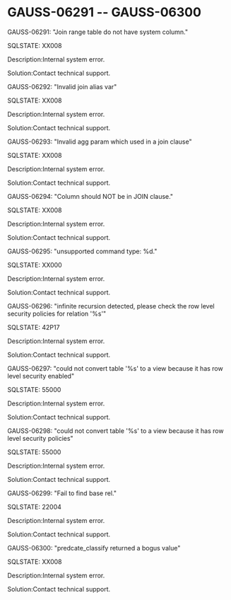 # GAUSS-06291 -- GAUSS-06300<a name="EN-US_TOPIC_0302073395"></a>

GAUSS-06291: "Join range table do not have system column."

SQLSTATE: XX008

Description:Internal system error.

Solution:Contact technical support.

GAUSS-06292: "Invalid join alias var"

SQLSTATE: XX008

Description:Internal system error.

Solution:Contact technical support.

GAUSS-06293: "Invalid agg param which used in a join clause"

SQLSTATE: XX008

Description:Internal system error.

Solution:Contact technical support.

GAUSS-06294: "Column should NOT be in JOIN clause."

SQLSTATE: XX008

Description:Internal system error.

Solution:Contact technical support.

GAUSS-06295: "unsupported command type: %d."

SQLSTATE: XX000

Description:Internal system error.

Solution:Contact technical support.

GAUSS-06296: "infinite recursion detected, please check the row level security policies for relation '%s'"

SQLSTATE: 42P17

Description:Internal system error.

Solution:Contact technical support.

GAUSS-06297: "could not convert table '%s' to a view because it has row level security enabled"

SQLSTATE: 55000

Description:Internal system error.

Solution:Contact technical support.

GAUSS-06298: "could not convert table '%s' to a view because it has row level security policies"

SQLSTATE: 55000

Description:Internal system error.

Solution:Contact technical support.

GAUSS-06299: "Fail to find base rel."

SQLSTATE: 22004

Description:Internal system error.

Solution:Contact technical support.

GAUSS-06300: "predcate\_classify returned a bogus value"

SQLSTATE: XX008

Description:Internal system error.

Solution:Contact technical support.

